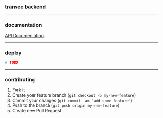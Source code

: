 ### transee backend

---

### documentation

[API Documentation](/docs/api.md).

---

### deploy

```bash
# TODO
```

---

### contributing

1. Fork it
2. Create your feature branch (`git checkout -b my-new-feature`)
3. Commit your changes (`git commit -am 'add some feature'`)
4. Push to the branch (`git push origin my-new-feature`)
5. Create new Pull Request
